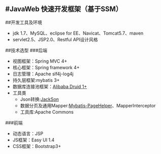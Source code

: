 
#JavaWeb 快速开发框架（基于SSM）
----------

##开发工具及环境

* jdk 1.7、MySQL、eclipse for EE、Navicat、Tomcat5.7、maven
* servlet2.5、JSP2.0、Restful API设计风格


##技术选型
###后端
* 视图框架：Spring MVC 4+
* 核心框架：Spring framework 4+
* 日志管理：Apache slf4j-log4j
* 持久层框架:mybatis 3+
* 数据库连接池框架：[Alibaba Druid 1+](https://github.com/alibaba/druid)
* 工具类
   * Json转换:[JackSon](https://github.com/FasterXML/jackson)
   * 数据分页及通用Mapper:[Mybatis-PageHelper](https://github.com/pagehelper/Mybatis-PageHelper)、MapperInterceptor
   * 工具库:Apache Commons
   




###前端
* 动态语言：JSP
* JS框架：Easy UI 1.4
* CSS框架：Bootstrap3+